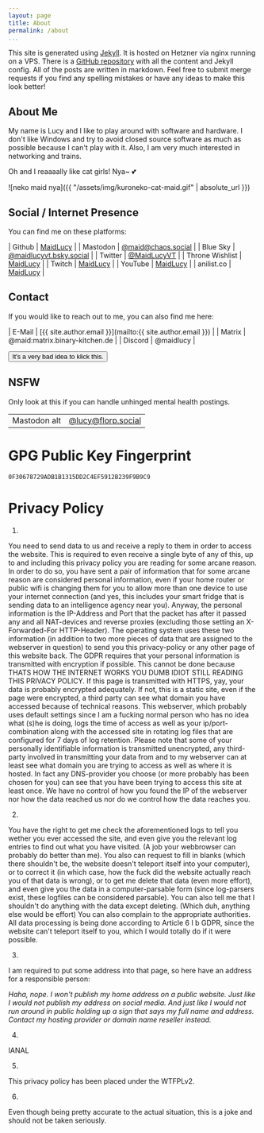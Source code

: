 ```yaml
---
layout: page
title: About
permalink: /about
...
```


This site is generated using [Jekyll](https://jekyllrb.com/). 
It is hosted on Hetzner via nginx running on a VPS.
There is a [GitHub repository](https://github.com/MaidLucy/blog) with all the content and Jekyll config.
All of the posts are written in markdown.
Feel free to submit merge requests if you find any spelling mistakes or have any ideas to make this look better!

## About Me

My name is Lucy and I like to play around with software and hardware. 
I don't like Windows and try to avoid closed source software as much as possible because I can't play with it.
Also, I am very much interested in networking and trains.

Oh and I reaaaally like cat girls! Nya~ 💕

![neko maid nya]({{ "/assets/img/kuroneko-cat-maid.gif" | absolute_url }})

## Social / Internet Presence

You can find me on these platforms:

| Github     | [MaidLucy](https://github.com/maidlucy)           |
| Mastodon   | <a rel="me" href="https://chaos.social/@maid">@maid@chaos.social</a> |
| Blue Sky   | <a href="https://bsky.app/profile/maidlucyvt.bsky.social">@maidlucyvt.bsky.social</a> |
| Twitter    | <a href="https://twitter.com/maidlucyvt">@MaidLucyVT</a> |
| Throne Wishlist | [MaidLucy](https://throne.com/maidlucy) |
| Twitch     | [MaidLucy](https://twitch.tv/maidlucy)            |
| YouTube    | [MaidLucy](https://www.youtube.com/maidlucy)      |
| anilist.co | [MaidLucy](https://anilist.co/user/MaidLucy)      |

## Contact

If you would like to reach out to me, you can also find me here:

| E-Mail     | [{{ site.author.email }}](mailto:{{ site.author.email }})               |
| Matrix     | @maid:matrix.binary-kitchen.de               |
| Discord    | @maidlucy |

<div class="sensitive">
    <div id="center"><button class="spoiler-show">It's a very bad idea to klick this.</button></div>
    <div class="sensitive-hidden">
        <h2 id="{{ "nsfw" | slugify: "latin" }}">NSFW</h2>
        <p>Only look at this if you can handle unhinged mental health postings.</p>
        <table><tbody><tr> <td>Mastodon alt</td> <td> <a rel="me" href="https://florp.social/lucy">@lucy@florp.social</a> </td> </tr></tbody></table>
    </div>
</div>

# GPG Public Key Fingerprint

```
0F30678729ADB1B1315DD2C4EF5912B239F9B9C9
```

# Privacy Policy

1.
You need to send data to us and receive a reply to them in order to access the website.
This is required to even receive a single byte of any of this,
up to and including this privacy policy you are reading for some arcane reason.
In order to do so, you have sent a pair of information that for some arcane reason are considered personal information,
even if your home router or public wifi is changing them for you to allow more than one device to use your internet connection
(and yes, this includes your smart fridge that is sending data to an intelligence agency near you).
Anyway,
the personal information is the IP-Address and Port that the packet has after it passed any and all NAT-devices and reverse proxies
(excluding those setting an X-Forwarded-For HTTP-Header).
The operating system uses these two information
(in addition to two more pieces of data that are assigned to the webserver in question)
to send you this privacy-policy or any other page of this website back.
The GDPR requires that your personal information is transmitted with encryption if possible.
This cannot be done because THATS HOW THE INTERNET WORKS YOU DUMB IDIOT STILL READING THIS PRIVACY POLICY.
If this page is transmitted with HTTPS,
yay,
your data is probably encrypted adequately.
If not, this is a static site,
even if the page were encrypted,
a third party can see what domain you have accessed because of technical reasons.
This webserver,
which probably uses default settings since I am a fucking normal person who has no idea what (s)he is doing,
logs the time of access as well as your ip/port-combination along with the accessed site in rotating log files that are configured for 7 days of log retention.
Please note that some of your personally identifiable information is transmitted unencrypted,
any third-party involved in transmitting your data from and to my webserver can at least see what domain you are trying to access as well as where it is hosted.
In fact any DNS-provider you choose
(or more probably has been chosen for you)
can see that you have been trying to access this site at least once.
We have no control of how you found the IP of the webserver nor how the data reached us nor do we control how the data reaches you.

2.
You have the right to get me check the aforementioned logs to tell you wether you ever accessed the site,
and even give you the relevant log entries to find out what you have visited.
(A job your webbrowser can probably do better than me).
You also can request to fill in blanks
(which there shouldn't be, the website doesn't teleport itself into your computer),
or to correct it
(in which case, how the fuck did the website actually reach you of that data is wrong),
or to get me delete that data
(even more effort),
and even give you the data in a computer-parsable form
(since log-parsers exist, these logfiles can be considered parsable).
You can also tell me that I shouldn't do anything with the data except deleting.
(Which duh, anything else would be effort)
You can also complain to the appropriate authorities.
All data processing is being done according to Article 6 I b GDPR,
since the website can't teleport itself to you,
which I would totally do if it were possible.

3.
I am required to put some address into that page,
so here have an address for a responsible person:

*Haha, nope. I won't publish my home address on a public website.*
*Just like I would not publish my address on social media.*
*And just like I would not run around in public holding up a sign that says my full name and address.*
*Contact my hosting provider or domain name reseller instead.*

4.
IANAL

5.
This privacy policy has been placed under the WTFPLv2.

6.
Even though being pretty accurate to the actual situation, this is a joke and should not be taken seriously.
